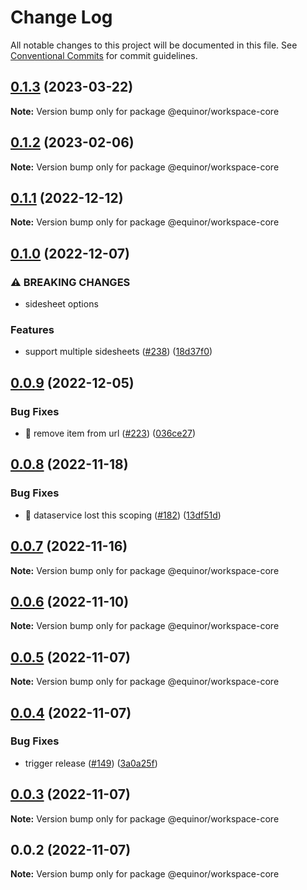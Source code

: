 # Change Log

All notable changes to this project will be documented in this file.
See [Conventional Commits](https://conventionalcommits.org) for commit guidelines.

## [0.1.3](https://github.com/equinor/fusion-workspace/compare/@equinor/workspace-core@0.1.2...@equinor/workspace-core@0.1.3) (2023-03-22)

**Note:** Version bump only for package @equinor/workspace-core

## [0.1.2](https://github.com/equinor/fusion-workspace/compare/@equinor/workspace-core@0.1.1...@equinor/workspace-core@0.1.2) (2023-02-06)

**Note:** Version bump only for package @equinor/workspace-core

## [0.1.1](https://github.com/equinor/fusion-workspace/compare/@equinor/workspace-core@0.1.0...@equinor/workspace-core@0.1.1) (2022-12-12)

**Note:** Version bump only for package @equinor/workspace-core

## [0.1.0](https://github.com/equinor/fusion-workspace/compare/@equinor/workspace-core@0.0.9...@equinor/workspace-core@0.1.0) (2022-12-07)

### ⚠ BREAKING CHANGES

- sidesheet options

### Features

- support multiple sidesheets ([#238](https://github.com/equinor/fusion-workspace/issues/238)) ([18d37f0](https://github.com/equinor/fusion-workspace/commit/18d37f0eceae896d1c4647395b4cc8bb37065300))

## [0.0.9](https://github.com/equinor/fusion-workspace/compare/@equinor/workspace-core@0.0.8...@equinor/workspace-core@0.0.9) (2022-12-05)

### Bug Fixes

- :bug: remove item from url ([#223](https://github.com/equinor/fusion-workspace/issues/223)) ([036ce27](https://github.com/equinor/fusion-workspace/commit/036ce27fb9a30a2c24118564293c768f19837ca9))

## [0.0.8](https://github.com/equinor/fusion-workspace/compare/@equinor/workspace-core@0.0.5...@equinor/workspace-core@0.0.8) (2022-11-18)

### Bug Fixes

- :bug: dataservice lost this scoping ([#182](https://github.com/equinor/fusion-workspace/issues/182)) ([13df51d](https://github.com/equinor/fusion-workspace/commit/13df51df79ea82cd038d52df0b898692c6cd1430))

## [0.0.7](https://github.com/equinor/fusion-workspace/compare/@equinor/workspace-core@0.0.5...@equinor/workspace-core@0.0.7) (2022-11-16)

**Note:** Version bump only for package @equinor/workspace-core

## [0.0.6](https://github.com/equinor/fusion-workspace/compare/@equinor/workspace-core@0.0.5...@equinor/workspace-core@0.0.6) (2022-11-10)

**Note:** Version bump only for package @equinor/workspace-core

## [0.0.5](https://github.com/equinor/fusion-workspace/compare/@equinor/workspace-core@0.0.4...@equinor/workspace-core@0.0.5) (2022-11-07)

**Note:** Version bump only for package @equinor/workspace-core

## [0.0.4](https://github.com/equinor/fusion-workspace/compare/@equinor/workspace-core@0.0.3...@equinor/workspace-core@0.0.4) (2022-11-07)

### Bug Fixes

- trigger release ([#149](https://github.com/equinor/fusion-workspace/issues/149)) ([3a0a25f](https://github.com/equinor/fusion-workspace/commit/3a0a25fc280438dd75dad428e7480eaf6d5328e3))

## [0.0.3](https://github.com/equinor/fusion-workspace/compare/@equinor/workspace-core@0.0.2...@equinor/workspace-core@0.0.3) (2022-11-07)

**Note:** Version bump only for package @equinor/workspace-core

## 0.0.2 (2022-11-07)

**Note:** Version bump only for package @equinor/workspace-core
